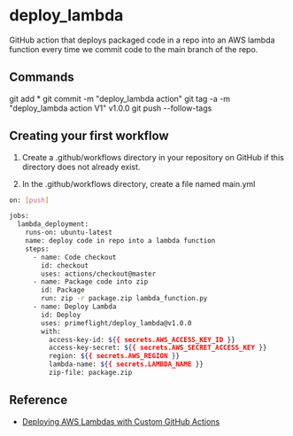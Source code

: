 # deploy_lambda

GitHub action that deploys packaged code in a repo into an AWS lambda function every time we commit code to the main branch of the repo.

## Commands

git add *
git commit -m "deploy_lambda action"
git tag -a -m "deploy_lambda action V1" v1.0.0
git push --follow-tags


## Creating your first workflow

1. Create a .github/workflows directory in your repository on GitHub if this directory does not already exist.

2. In the .github/workflows directory, create a file named main.yml

```bash
on: [push]

jobs:
  lambda_deployment:
    runs-on: ubuntu-latest
    name: deploy code in repo into a lambda function
    steps:
      - name: Code checkout
        id: checkout
        uses: actions/checkout@master
      - name: Package code into zip
        id: Package
        run: zip -r package.zip lambda_function.py
      - name: Deploy Lambda
        id: Deploy
        uses: primeflight/deploy_lambda@v1.0.0
        with:
          access-key-id: ${{ secrets.AWS_ACCESS_KEY_ID }}
          access-key-secret: ${{ secrets.AWS_SECRET_ACCESS_KEY }}
          region: ${{ secrets.AWS_REGION }}
          lambda-name: ${{ secrets.LAMBDA_NAME }}
          zip-file: package.zip
```


## Reference

- [Deploying AWS Lambdas with Custom GitHub Actions](https://embeddedinn.xyz/articles/tutorial/deploying-aws-lambdas-with-github-actions/)